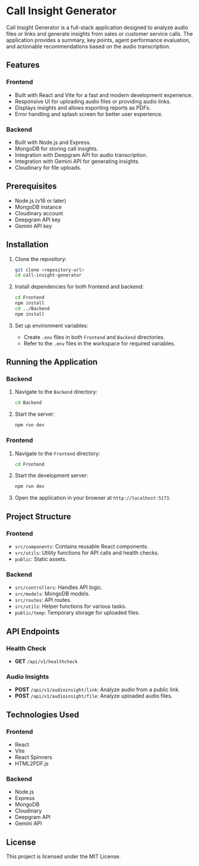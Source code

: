 # Call Insight Generator

Call Insight Generator is a full-stack application designed to analyze audio files or links and generate insights from sales or customer service calls. The application provides a summary, key points, agent performance evaluation, and actionable recommendations based on the audio transcription.

## Features

### Frontend
- Built with React and Vite for a fast and modern development experience.
- Responsive UI for uploading audio files or providing audio links.
- Displays insights and allows exporting reports as PDFs.
- Error handling and splash screen for better user experience.

### Backend
- Built with Node.js and Express.
- MongoDB for storing call insights.
- Integration with Deepgram API for audio transcription.
- Integration with Gemini API for generating insights.
- Cloudinary for file uploads.

## Prerequisites

- Node.js (v16 or later)
- MongoDB instance
- Cloudinary account
- Deepgram API key
- Gemini API key

## Installation

1. Clone the repository:
   ```bash
   git clone <repository-url>
   cd call-insight-generator
   ```

2. Install dependencies for both frontend and backend:
   ```bash
   cd Frontend
   npm install
   cd ../Backend
   npm install
   ```

3. Set up environment variables:
   - Create `.env` files in both `Frontend` and `Backend` directories.
   - Refer to the `.env` files in the workspace for required variables.

## Running the Application

### Backend
1. Navigate to the `Backend` directory:
   ```bash
   cd Backend
   ```
2. Start the server:
   ```bash
   npm run dev
   ```

### Frontend
1. Navigate to the `Frontend` directory:
   ```bash
   cd Frontend
   ```
2. Start the development server:
   ```bash
   npm run dev
   ```

3. Open the application in your browser at `http://localhost:5173`.

## Project Structure

### Frontend
- `src/components`: Contains reusable React components.
- `src/utils`: Utility functions for API calls and health checks.
- `public`: Static assets.

### Backend
- `src/controllers`: Handles API logic.
- `src/models`: MongoDB models.
- `src/routes`: API routes.
- `src/utils`: Helper functions for various tasks.
- `public/temp`: Temporary storage for uploaded files.

## API Endpoints

### Health Check
- **GET** `/api/v1/healthcheck`

### Audio Insights
- **POST** `/api/v1/audioinsight/link`: Analyze audio from a public link.
- **POST** `/api/v1/audioinsight/file`: Analyze uploaded audio files.

## Technologies Used

### Frontend
- React
- Vite
- React Spinners
- HTML2PDF.js

### Backend
- Node.js
- Express
- MongoDB
- Cloudinary
- Deepgram API
- Gemini API

## License

This project is licensed under the MIT License.